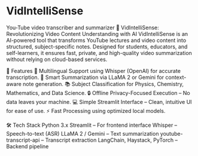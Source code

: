 # VidIntelliSense
 You-Tube video transcriber and summarizer
🎥 VidIntelliSense: Revolutionizing Video Content Understanding with AI
VidIntelliSense is an AI-powered tool that transforms YouTube lectures and video content into structured, subject-specific notes. Designed for students, educators, and self-learners, it ensures fast, private, and high-quality video summarization without relying on cloud-based services.

🚀 Features
🎯 Multilingual Support using Whisper (OpenAI) for accurate transcription.
🧠 Smart Summarization via LLaMA 2 or Gemini for context-aware note generation.
📚 Subject Classification for Physics, Chemistry, Mathematics, and Data Science.
🔒 Offline Privacy-Focused Execution – No data leaves your machine.
💻 Simple Streamlit Interface – Clean, intuitive UI for ease of use.
⚡ Fast Processing using optimized local models.

🛠️ Tech Stack
Python 3.x
Streamlit – For frontend interface
Whisper – Speech-to-text (ASR)
LLaMA 2 / Gemini – Text summarization
youtube-transcript-api – Transcript extraction
LangChain, Haystack, PyTorch – Backend pipeline
